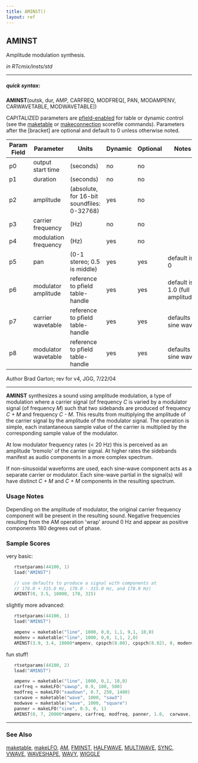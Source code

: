 ```yaml
---
title: AMINST()
layout: ref
---
```


## AMINST

Amplitude modulation synthesis.

*in RTcmix/insts/std*  
  

-----

##### quick syntax:

**AMINST**(outsk, dur, AMP, CARFREQ, MODFREQ\[, PAN, MODAMPENV,
CARWAVETABLE, MODWAVETABLE\])

CAPITALIZED parameters are [pfield-enabled](pfield-enabled.html) for
table or dynamic control (see the
[maketable](../scorefile/maketable.html) or
[makeconnection](../scorefile/makeconnection.html) scorefile
commands). Parameters after the \[bracket\] are optional and default to
0 unless otherwise noted.


Param Field	| Parameter | Units | Dynamic | Optional | Notes
----------- | --------- | ----- | -------- | --------- | ---------
p0 | output start time | (seconds) | no | no | 
p1 | duration | (seconds) | no | no | 
p2 | amplitude | (absolute, for 16-bit soundfiles: 0-32768) | yes | no | 
p3 | carrier frequency | (Hz) | no | no | 
p4 | modulation frequency | (Hz) | yes | no | 
p5 | pan | (0-1 stereo; 0.5 is middle) | yes | yes | default is 0 | 
p6 | modulator amplitude | reference to pfield table-handle | yes | yes | default is 1.0 (full amplitude) | 
p7 | carrier wavetable | reference to pfield table-handle | yes | yes | defaults to sine wave | 
p8 | modulator wavetable | reference to pfield table-handle | yes | yes | defaults to sine wave | 

   Author Brad Garton; rev for v4, JGG, 7/22/04

  

-----

  
**AMINST** synthesizes a sound using amplitude modulation, a type of
modulation where a carrier signal (of frequency *C* is varied by a
modulator signal (of frequency *M*) such that two sidebands are produced
of frequency *C + M* and frequency *C - M*. This results from
multiplying the amplitude of the carrier signal by the amplitude of the
modulator signal. The operation is simple, each instantaneous sample
value of the carrier is multiplied by the corresponding sample value of
the modulator.

At low modulator frequency rates (\< 20 Hz) this is perceived as an
amplitude 'tremolo' of the carrier signal. At higher rates the sidebands
manifest as audio components in a more complex spectrum.

If non-sinusoidal waveforms are used, each sine-wave component acts as a
separate carrier or modulator. Each sine-wave partial in the signal(s)
will have distinct *C + M* and *C + M* components in the resulting
spectrum.

### Usage Notes

Depending on the amplitude of modulator, the original carrier frequency
component will be present in the resulting sound. Negative frequencies
resulting from the AM operation 'wrap' around 0 Hz and appear as
positive components 180 degrees out of phase.

### Sample Scores

very basic:

```cpp
   rtsetparams(44100, 1)
   load("AMINST")

   // use defaults to produce a signal with components at
   // 178.0 + 315.0 Hz, 178.0 - 315.0 Hz, and 178.0 Hz)
   AMINST(0, 3.5, 10000, 178, 315)
```

  
  
slightly more advanced:

```cpp
   rtsetparams(44100, 1)
   load("AMINST")

   ampenv = maketable("line", 1000, 0,0, 1,1, 9,1, 10,0)
   modenv = maketable("line", 1000, 0,0, 1,1, 2,0)
   AMINST(3.9, 3.4, 10000*ampenv, cpspch(8.00), cpspch(8.02), 0, modenv)
```

  
  
fun stuff\!

```cpp
   rtsetparams(44100, 2)
   load("AMINST")

   ampenv = maketable("line", 1000, 0,1, 10,0)
   carfreq = makeLFO("sawup", 0.9, 100, 500)
   modfreq = makeLFO("sawdown", 0.7, 250, 1400)
   carwave = maketable("wave", 1000, "saw3")
   modwave = maketable("wave", 1000, "square")
   panner = makeLFO("sine", 0.5, 0, 1)
   AMINST(0, 7, 20000*ampenv, carfreq, modfreq, panner, 1.0,  carwave, modwave)
```

  

-----

### See Also

[maketable](../scorefile/maketable.html),
[makeLFO](../scorefile/makeLFO.html), [AM](AM.html),
[FMINST](FMINST.html), [HALFWAVE](HALFWAVE.html),
[MULTIWAVE](MULTIWAVE.html), [SYNC](SYNC.html), [VWAVE](VWAVE.html),
[WAVESHAPE](WAVESHAPE.html), [WAVY](WAVY.html), [WIGGLE](WIGGLE.html)
